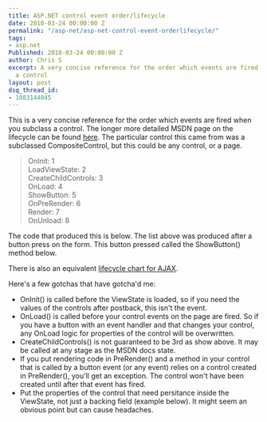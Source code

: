 ```yaml
---
title: ASP.NET control event order/lifecycle
date: 2010-03-24 00:00:00 Z
permalink: "/asp-net/asp-net-control-event-orderlifecycle/"
tags:
- asp.net
Published: 2010-03-24 00:00:00 Z
author: Chris S
excerpt: A very concise reference for the order which events are fired when you subclass
  a control
layout: post
dsq_thread_id:
- 1083144045
---
```


This is a very concise reference for the order which events are fired when you subclass a control. The longer more detailed MSDN page on the lifecycle can be found [here][1]. The particular control this came from was a subclassed CompositeControl, but this could be any control, or a page.

<!--more-->

> OnInit: 1   
> LoadViewState: 2   
> CreateChildControls: 3   
> OnLoad: 4   
> ShowButton: 5   
> OnPreRender: 6   
> Render: 7   
> OnUnload: 8 

The code that produced this is below. The list above was produced after a button press on the form. This button pressed called the ShowButton() method below.

<script src="https://gist.github.com/yetanotherchris/4952931.js"></script>

There is also an equivalent [lifecycle chart for AJAX][2].

Here's a few gotchas that have gotcha'd me:

  * OnInit() is called before the ViewState is loaded, so if you need the values of the controls after postback, this isn't the event.
  * OnLoad() is called before your control events on the page are fired. So if you have a button with an event handler and that changes your control, any OnLoad logic for properties of the control will be overwritten.
  * CreateChildControls() is not guaranteed to be 3rd as show above. It may be called at any stage as the MSDN docs state.
  * If you put rendering code in PreRender() and a method in your control that is called by a button event (or any event) relies on a control created in PreRender(), you'll get an exception. The control won't have been created until after that event has fired.
  * Put the properties of the control that need persitance inside the ViewState, not just a backing field (example below). It might seem an obvious point but can cause headaches.

<script src="https://gist.github.com/yetanotherchris/4952974.js"></script>

 [1]: http://msdn.microsoft.com/en-us/library/aa719775(VS.71).aspx
 [2]: http://aspnetresources.com/downloads/MS%20Ajax%20Client%20Life-Cycle%20Events.pdf